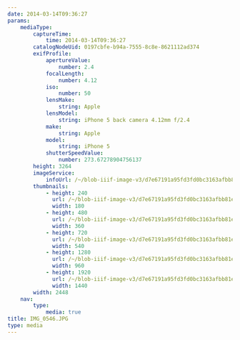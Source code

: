 ```yaml
---
date: 2014-03-14T09:36:27
params:
    mediaType:
        captureTime:
            time: 2014-03-14T09:36:27
        catalogNodeUid: 0197cbfe-b94a-7555-8c8e-8621112ad374
        exifProfile:
            apertureValue:
                number: 2.4
            focalLength:
                number: 4.12
            iso:
                number: 50
            lensMake:
                string: Apple
            lensModel:
                string: iPhone 5 back camera 4.12mm f/2.4
            make:
                string: Apple
            model:
                string: iPhone 5
            shutterSpeedValue:
                number: 273.67278904756137
        height: 3264
        imageService:
            infoUrl: /~/blob-iiif-image-v3/d7e67191a95fd3fd0bc3163afbb81e1e63f8c0c5b2248bb4eca14aeef17202ab/info.json
        thumbnails:
            - height: 240
              url: /~/blob-iiif-image-v3/d7e67191a95fd3fd0bc3163afbb81e1e63f8c0c5b2248bb4eca14aeef17202ab/full/180%2C240/0/default.jpg
              width: 180
            - height: 480
              url: /~/blob-iiif-image-v3/d7e67191a95fd3fd0bc3163afbb81e1e63f8c0c5b2248bb4eca14aeef17202ab/full/360%2C480/0/default.jpg
              width: 360
            - height: 720
              url: /~/blob-iiif-image-v3/d7e67191a95fd3fd0bc3163afbb81e1e63f8c0c5b2248bb4eca14aeef17202ab/full/540%2C720/0/default.jpg
              width: 540
            - height: 1280
              url: /~/blob-iiif-image-v3/d7e67191a95fd3fd0bc3163afbb81e1e63f8c0c5b2248bb4eca14aeef17202ab/full/960%2C1280/0/default.jpg
              width: 960
            - height: 1920
              url: /~/blob-iiif-image-v3/d7e67191a95fd3fd0bc3163afbb81e1e63f8c0c5b2248bb4eca14aeef17202ab/full/1440%2C1920/0/default.jpg
              width: 1440
        width: 2448
    nav:
        type:
            media: true
title: IMG_0546.JPG
type: media
---
```

